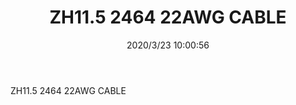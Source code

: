 ﻿---
layout: post 
title: ZH11.5 2464 22AWG CABLE
tags: HARNESS
categories: wire-harness
overview: ZH11.5 2464 22AWG CABLE
series: 
part_number: KR19
thumb_img: static/202003/284-thumb-20200323180132.jpg
image: static/202003/284-20200323180132.jpg
date: 2020/3/23 10:00:56
---


ZH11.5 2464 22AWG CABLE
